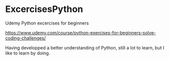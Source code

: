 # ExcercisesPython
Udemy Python excercises for beginners


https://www.udemy.com/course/python-exercises-for-beginners-solve-coding-challenges/

Having developped a better understanding of Python, still a lot to learn, but I like to learn by doing.


